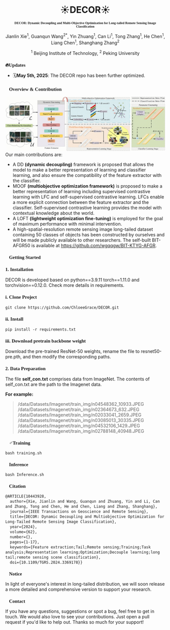 <h1 align="center">☀️DECOR☀️</h1>

<h3 align="center" style="font-family: 'Times New Roman'; font-size: 10px;">
DECOR: Dynamic Decoupling and Multi-Objective Optimization for Long-tailed Remote Sensing Image Classification
</h3>

<p align="center">
Jianlin Xie<sup>1</sup>, Guanqun Wang<sup>2</sup><sup>*</sup>, Yin Zhuang<sup>1</sup>, Can Li<sup>1</sup>, Tong Zhang<sup>1</sup>, He Chen<sup>1</sup>, Liang Chen<sup>1</sup>, Shanghang Zhang<sup>2</sup>
</p>

<p align="center">
<sup>1</sup> Beijing Institute of Technology, <sup>2</sup> Peking University
</p>

<h2 style="font-family: 'Times New Roman'; font-size: 15px;">🔥Updates</h2>

- 🗓️**May 5th, 2025**: The DECOR repo has been further optimized.

<h2 style="font-family: 'Times New Roman'; font-size: 15px;">🎯Overview & Contribution</h2>

![Example Image](img/method.png)
Our main contributions are:
- A DD **(dynamic decoupling)** framework is proposed that allows the model to make a better representation of learning and classifier learning, and also ensure the compatibility of the feature extractor with the classifier.
- MOOF **(multiobjective optimization framework)** is proposed to make a better representation of learning including supervised contrastive learning with LFC and self-supervised contrastive learning. LFCs enable a more explicit connection between the feature extractor and the classifier. Self-supervised contrastive learning provides the model with contextual knowledge about the world.
- A LOFT **(lightweight optimization fine-tuning)** is employed for the goal of maximum performance with minimal intervention.
- A high-spatial-resolution remote sensing image long-tailed dataset containing 50 classes of objects has been constructed by ourselves and will be made publicly available to other researchers. The self-built BIT-AFGR50 is available at https://github.com/wgqqgw/BIT-KTYG-AFGR.

<h2 style="font-family: 'Times New Roman'; font-size: 15px;">
🧾Getting Started
</h2>

<h3 style="font-family: 'Times New Roman'; font-size: 15px;">
1. Installation
</h3>

DECOR is developed based on python==3.9.11 torch==1.11.0 and torchvision==0.12.0. Check more details in requirements.

<h3 style="font-family: 'Times New Roman'; font-size: 15px;">
i. Clone Project
</h3>

```
git clone https://github.com/ChloeeGrace/DECOR.git
```

<h3 style="font-family: 'Times New Roman'; font-size: 15px;">
ii. Install
</h3>

```
pip install -r requirements.txt
```

<h3 style="font-family: 'Times New Roman'; font-size: 15px;">
iii. Download pretrain backbone weight
</h3>

Download the pre-trained ResNet-50 weights, rename the file to resnet50-pre.pth, and then modify the corresponding paths.

<h3 style="font-family: 'Times New Roman'; font-size: 15px;">
2. Data Preparation
</h3>

The file **self_con.txt** comprises data from ImageNet. The contents of self_con.txt are the path to the Imagenet data.

**For example:**  
> /data/Datasets/Imagenet/train_img/n04548362_10933.JPEG  
> /data/Datasets/Imagenet/train_img/n02364673_632.JPEG  
> /data/Datasets/Imagenet/train_img/n02033041_2659.JPEG  
> /data/Datasets/Imagenet/train_img/n03085013_30335.JPEG  
> /data/Datasets/Imagenet/train_img/n04532106_1429.JPEG  
> /data/Datasets/Imagenet/train_img/n02788148_40948.JPEG  

<h2 style="font-family: 'Times New Roman'; font-size: 15px;">🏋️‍♂️Training</h2>

```
bash training.sh
```

<h2 style="font-family: 'Times New Roman'; font-size: 15px;">🤖Inference</h2>

```
bash Inference.sh
```
<h2 style="font-family: 'Times New Roman'; font-size: 15px;">🔗Citation</h2>

```
@ARTICLE{10443928,
  author={Xie, Jianlin and Wang, Guanqun and Zhuang, Yin and Li, Can and Zhang, Tong and Chen, He and Chen, Liang and Zhang, Shanghang},
  journal={IEEE Transactions on Geoscience and Remote Sensing}, 
  title={DECOR: Dynamic Decoupling and Multiobjective Optimization for Long-Tailed Remote Sensing Image Classification}, 
  year={2024},
  volume={62},
  number={},
  pages={1-17},
  keywords={Feature extraction;Tail;Remote sensing;Training;Task analysis;Representation learning;Optimization;Decouple learning;long tail;remote sensing scene classification},
  doi={10.1109/TGRS.2024.3369178}}
```

<h2 style="font-family: 'Times New Roman'; font-size: 15px;">🔔Notice</h2>

In light of everyone's interest in long-tailed distribution, we will soon release a more detailed and comprehensive version to support your research.

<h2 style="font-family: 'Times New Roman'; font-size: 15px;">📢Contact</h2>

If you have any questions, suggestions or spot a bug, feel free to get in touch. We would also love to see your contributions. Just open a pull request if you'd like to help out. Thanks so much for your support!
